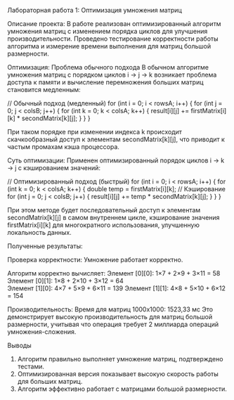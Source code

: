 Лабораторная работа 1: Оптимизация умножения матриц

Описание проекта:
В работе реализован оптимизированный алгоритм умножения матриц с изменением порядка циклов для улучшения производительности. Проведено тестирование корректности работы алгоритма и измерение времени выполнения для матриц большой размерности.

Оптимизация:
Проблема обычного подхода
В обычном алгоритме умножения матриц с порядком циклов i → j → k возникает проблема доступа к памяти и вычисление перемножения больших матриц становится медленным:

// Обычный подход (медленный)
for (int i = 0; i < rowsA; i++) {
    for (int j = 0; j < colsB; j++) {
        for (int k = 0; k < colsA; k++) {
            result[i][j] += firstMatrix[i][k] * secondMatrix[k][j];
        }
    }
}


При таком порядке при изменении индекса k происходит скачкообразный доступ к элементам secondMatrix[k][j], что приводит к частым промахам кэша процессора.

 Суть оптимизации:
Применен оптимизированный порядок циклов i → k → j с кэшированием значений:

// Оптимизированный подход (быстрый)
for (int i = 0; i < rowsA; i++) {
    for (int k = 0; k < colsA; k++) {
        double temp = firstMatrix[i][k]; // Кэширование
        for (int j = 0; j < colsB; j++) {
            result[i][j] += temp * secondMatrix[k][j];
        }
    }
}


При этом методе будет последовательный доступ к элементам secondMatrix[k][j] в самом внутреннем цикле, кэширование значения firstMatrix[i][k]  для многократного использования, улучшенную локальность данных.

Полученные результаты:

Проверка корректности:
Умножение работает корректно.

Алгоритм корректно вычисляет:
Элемент [0][0]: 1×7 + 2×9 + 3×11 = 58
Элемент [0][1]: 1×8 + 2×10 + 3×12 = 64  
Элемент [1][0]: 4×7 + 5×9 + 6×11 = 139
 Элемент [1][1]: 4×8 + 5×10 + 6×12 = 154

Производительность:
Время для матриц 1000x1000: 1523,33 мс
Это демонстрирует высокую производительность для матриц большой размерности, учитывая что операция требует 2 миллиарда операций умножения-сложения.

Выводы

1. Алгоритм правильно выполняет умножение матриц, подтверждено тестами.
2. Оптимизированная версия показывает высокую скорость работы для больших матриц.
3.  Алгоритм эффективно работает с матрицами большой размерности.


